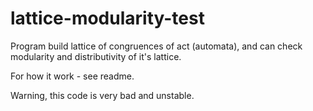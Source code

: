 # lattice-modularity-test
Program build lattice of congruences of act (automata), and can check modularity and distributivity of it's lattice.

For how it work - see readme.

Warning, this code is very bad and unstable.
